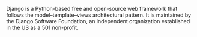 Django is a Python-based free and open-source web framework that follows the model–template–views architectural pattern. It is maintained by the Django Software Foundation, an independent organization established in the US as a 501 non-profit. 